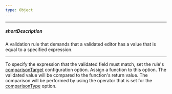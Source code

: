 ```yaml
---
type: Object
---
```

---
##### shortDescription
A validation rule that demands that a validated editor has a value that is equal to a specified expression.

---
To specify the expression that the validated field must match, set the rule's [comparisonTarget](/api-reference/10%20UI%20Widgets/dxValidator/8%20Validation%20Rules/CompareRule/comparisonTarget.md '/Documentation/ApiReference/UI_Widgets/dxValidator/Validation_Rules/CompareRule/#comparisonTarget') configuration option. Assign a function to this option. The validated value will be compared to the function's return value. The comparison will be performed by using the operator that is set for the [comparisonType](/api-reference/10%20UI%20Widgets/dxValidator/8%20Validation%20Rules/CompareRule/comparisonType.md '/Documentation/ApiReference/UI_Widgets/dxValidator/Validation_Rules/CompareRule/#comparisonType') option.